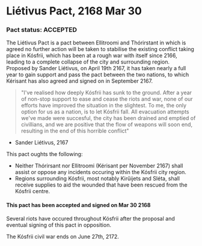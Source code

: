 # Liétivus Pact, 2168 Mar 30
### Pact status: ACCEPTED

The Liétivus Pact is a pact between Ellitroomi and Thórirstant in which is agreed no further action will be taken to stabilise the existing conflict taking place in Kósfrii, which has been at a rough war with itself since 2166, leading to a complete collapse of the city and surrounding region. \
Proposed by Sander Liétivus, on April 19th 2167, it has taken nearly a full year to gain support and pass the pact between the two nations, to which Kérisant has also agreed and signed on in September 2167. 

> "I've realised how deeply Kósfrii has sunk to the ground. After a year of non-stop support to ease and cease the riots and war, none of our efforts have improved the situation in the slightest. To me, the only option for us as a nation, is to let Kósfrii fall. All evacuation attempts we've made were succesful, the city has been drained and emptied of civillians, and we are positive that the flow of weapons will soon end, resulting in the end of this horrible conflict"
- Sander Liétivus, 2167

This pact oughts the following:
- Neither Thórirsant nor Ellitroomi (Kérisant per November 2167) shall assist or oppose any incidents occuring within the Kósfrii city region. 
- Regions surrounding Kósfrii, most notably Kirŭijets and Sléta, shall receive supplies to aid the wounded that have been rescued from the Kósfrii centre.

#### This pact has been accepted and signed on Mar 30 2168
Several riots have occured throughout Kósfrii after the proposal and eventual signing of this pact in opposition.

The Kósfrii civil war ends on June 27th, 2172.

